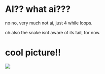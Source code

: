 # AI?? what ai???
no no, very much not ai, just 4 while loops.

oh also the snake isnt aware of its tail, for now.

# cool picture!!
![](https://cdn.discordapp.com/attachments/947092663914623016/956134192318652426/unknown.png)

